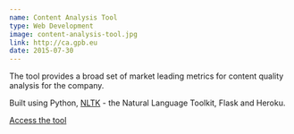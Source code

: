 ```yaml
---
name: Content Analysis Tool
type: Web Development
image: content-analysis-tool.jpg
link: http://ca.gpb.eu
date: 2015-07-30
---
```


The tool provides a broad set of market leading metrics for content quality analysis for the company.

Built using Python, [NLTK](http://www.nltk.org/) - the Natural Language Toolkit, Flask and Heroku.

[Access the tool](http://ca.gpb.eu)

